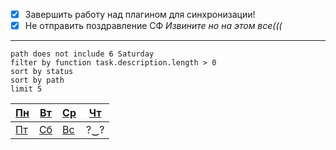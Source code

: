 - [x] Завершить работу над плагином для синхронизации!
- [x] Не отправить поздравление СФ
*Извините но на этом все(((*

---
```tasks
path does not include 6 Saturday
filter by function task.description.length > 0
sort by status
sort by path
limit 5

```

| [Пн](1%20Monday) | [Вт](2%20Tuesday)  | [Ср](3%20Wednesday) | [Чт](4%20Thursday) |
| ---------------- | ------------------ | ------------------- | ------------------ |
| [Пт](5%20Friday) | [Сб](6%20Saturday) | [Вс](Планер/Sunday.md)    | ?‿?                |

